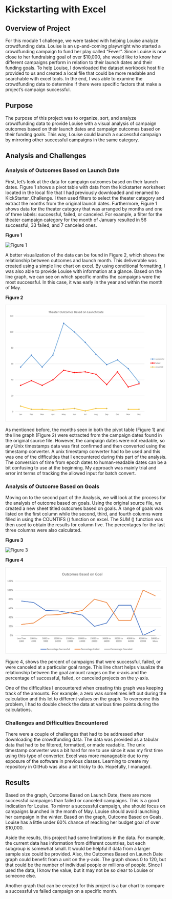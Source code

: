 # Kickstarting with Excel

## Overview of Project 
For this module 1 challenge, we were tasked with helping Louise analyze crowdfunding data. Louise is an up-and-coming playwright who started a crowdfunding campaign to fund her play called “Fever”.  Since Louise is now close to her fundraising goal of over $10,000, she would like to know how different campaigns perform in relation to their launch dates and their funding goals.  To help Louise, I downloaded the dataset workbook host file provided to us and created a local file that could be more readable and searchable with excel tools. In the end, I was able to examine the crowdfunding data to determine if there were specific factors that make a project’s campaign successful.

## Purpose
The purpose of this project was to organize, sort, and analyze crowdfunding data to provide Louise with a visual analysis of campaign outcomes based on their launch dates and campaign outcomes based on their funding goals.  This way, Louise could launch a successful campaign by mirroring other successful campaigns in the same category.

## Analysis and Challenges
### Analysis of Outcomes Based on Launch Date 
First, let’s look at the data for campaign outcomes based on their launch dates.  Figure 1 shows a pivot table with data from the kickstarter worksheet located in the local file that I had previously downloaded and renamed to KickStarter_Challenge.  I then used filters to select the theater category and extract the months from the original launch dates. Furthermore, Figure 1 shows data for the theater category that was arranged by months and one of three labels: successful, failed, or canceled. For example, a filter for the theater campaign category for the month of January resulted in 56 successful, 33 failed, and 7 canceled ones.

**Figure 1**

![Figure 1](https://user-images.githubusercontent.com/115508896/202921935-ae5cacbe-07f9-49d2-abe5-f494982f4f92.png)

A better visualization of the data can be found in Figure 2, which shows the relationship between outcomes and launch month.  This deliverable was created using a simple line chart on excel.  By using conditional formatting, I was also able to provide Louise with information at a glance. Based on the line graph, we can see on which specific months the campaigns were the most successful. In this case, it was early in the year and within the month of May.

**Figure 2**

![deliverable #1](https://github.com/LLudivina/kickstarter-analysis/blob/main/resources/Theater_Outcomes_vs_Launch.png)

As mentioned before, the months seen in both the pivot table (Figure 1) and the line graph (Figure 2) were extracted from the campaign dates found in the original source file. However, the campaign dates were not readable, so any Unix timestamps data was first confirmed and then converted using the timestamp converter. A unix timestamp converter had to be used and this was one of the difficulties that I encountered during this part of the analysis. The conversion of time from epoch dates to human-readable dates can be a bit confusing to use at the beginning. My approach was mainly trial and error int terms of tracking the allowed input for batch convert. 

### Analysis of Outcome Based on Goals
Moving on to the second part of the Analysis, we will look at the process for the analysis of outcome based on goals.  Using the original source file, we created a new sheet titled outcomes based on goals. A range of goals was listed on the first column while the second, third, and fourth columns were filled in using the COUNTIFS () function on excel.  The SUM () function was then used to obtain the results for column five.  The percentages for the last three columns were also calculated.

**Figure 3**

![Figure 3](https://user-images.githubusercontent.com/115508896/202922064-07d50247-1897-4e9e-92bf-0a2e699882a3.png)


**Figure 4**

![deliverable #2](https://github.com/LLudivina/kickstarter-analysis/blob/main/resources/Outcomes_vs_Goals.png)

Figure 4, shows the percent of campaigns that were successful, failed, or were canceled at a particular goal range.  This line chart helps visualize the relationship between the goal amount ranges on the x-axis and the percentage of successful, failed, or canceled projects on the y-axis. 

One of the difficulties I encountered when creating this graph was keeping track of the amounts. For example, a zero was sometimes left out during the calculation and this let to different values on the graph. To overcome this problem, I had to double check the data at various time points during the calculations.

### Challenges and Difficulties Encountered
There were a couple of challenges that had to be addressed after downloading the crowdfunding data. The data was provided as a tabular data that had to be filtered, formatted, or made readable. The unix timestamp converter was a bit hard for me to use since it was my first time using this type of converter. Excel was more manageable due to my exposure of the software in previous classes.  Learning to create my repository in GitHub was also a bit tricky to do. Hopefully, I managed. 

## Results
Based on the graph, Outcome Based on Launch Date, there are more successful campaigns than failed or canceled campaigns. This is a good indication for Louise. To mirror a successful campaign, she should focus on campaigns launched in the month of May. Louise should avoid launching her campaign in the winter.  Based on the graph, Outcome Based on Goals, Louise has a little under 60% chance of reaching her budget goal of over $10,000.

Aside the results, this project had some limitations in the data. For example, the current data has information from different countries, but each subgroup is somewhat small. It would be helpful if data from a larger sample size could be provided. Also, the Outcomes Based on Launch Date graph could benefit from a unit on the y-axis. The graph shows 0 to 120, but that could be the number of individual people or millions of people. Since I used the data, I know the value, but it may not be so clear to Louise or someone else.

Another graph that can be created for this project is a bar chart to compare a successful vs failed campaign on a specific month.



